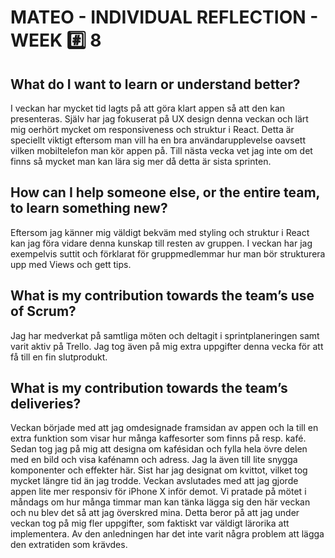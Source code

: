 # MATEO - INDIVIDUAL REFLECTION - WEEK :hash: 8

## What do I want to learn or understand better?
I veckan har mycket tid lagts på att göra klart appen så att den kan presenteras. 
Själv har jag fokuserat på UX design denna veckan och lärt mig oerhört mycket om responsiveness och struktur i React.
Detta är speciellt viktigt eftersom man vill ha en bra användarupplevelse oavsett vilken mobiltelefon man kör appen på.
Till nästa vecka vet jag inte om det finns så mycket man kan lära sig mer då detta är sista sprinten.

## How can I help someone else, or the entire team, to learn something new?
Eftersom jag känner mig väldigt bekväm med styling och struktur i React kan jag föra vidare denna kunskap till resten av gruppen.
I veckan har jag exempelvis suttit och förklarat för gruppmedlemmar hur man bör strukturera upp med Views och gett tips.

## What is my contribution towards the team’s use of Scrum?
Jag har medverkat på samtliga möten och deltagit i sprintplaneringen samt varit aktiv på Trello.
Jag tog även på mig extra uppgifter denna vecka för att få till en fin slutprodukt.

## What is my contribution towards the team’s deliveries?
Veckan började med att jag omdesignade framsidan av appen och la till en extra funktion som visar hur många kaffesorter som finns på resp. kafé.
Sedan tog jag på mig att designa om kafésidan och fylla hela övre delen med en bild och visa kafénamn och adress.
Jag la även till lite snygga komponenter och effekter här. 
Sist har jag designat om kvittot, vilket tog mycket längre tid än jag trodde.
Veckan avslutades med att jag gjorde appen lite mer responsiv för iPhone X inför demot.
Vi pratade på mötet i måndags om hur många timmar man kan tänka lägga sig den här veckan och nu blev det så att jag överskred mina.
Detta beror på att jag under veckan tog på mig fler uppgifter, som faktiskt var väldigt lärorika att implementera. 
Av den anledningen har det inte varit några problem att lägga den extratiden som krävdes.
